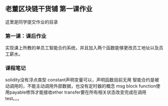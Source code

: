 ## 老董区块链干货铺 第一课作业
这里是同学提交作业的目录

### 第一课：课后作业

实现课上所教的单员工智能合约系统，并且加入两个函数能够更改员工地址以及员工薪水。


### 课程笔记
solidity没有浮点类型
constant声明变量可以，声明函数目前无用
智能合约是被动调用的，不能主动调用外部数据，也没有定时器的概念
msg  block
function使用payable修饰才能接收ether
transfer要在所有相关状态改变完成在调用
test。。。

